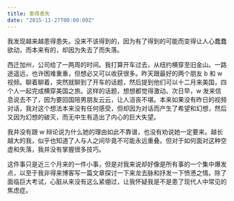 ```yaml
---
title: 患得患失
date: "2015-11-27T00:00:00Z"
---
```


我发现越来越患得患失。没来不该得到的，因为有了得到的可能而变得让人心蠢蠢欲动，而本来有的，却因为失去了而失落。

西迁加州，公司给了一两周的时间。我打算开车过去，从纽约横穿至旧金山。一路途遥远，也许困难重重，但想必又可以收获很多。昨天跟最好的两个朋友 b 和 w 视频。聊着聊着，突然就聊到了开车的话题，然后提到他们可以十二月来美国，四个人一起完成横穿美国之旅。这样的话题，想想都觉得激动。次日早，w 发来信息说去不了，因为要回国陪男朋友云云，让人沮丧不堪。本来如果没有昨日的视频对话，我对这个想法本来没有任何感受，但却因为对话而产生了希望和幻想，然后又因为幻想的破灭，而无中生有造出了内心的巨大失望。

我并没有跟 w 辩论说为什么她的理由如此不靠谱，也没有劝说她一定要来。越长越大的我，似乎也知道了人与人之间毕竟不可能永远重叠。但对于如何面对这种空虚和失落，我并没有掌握很多技巧。

这件事只是近三个月来的一件小事，但是对我来说却好像是所有事的一个集中爆发点，以至于我非得来博客写一篇文章探讨一下来龙去脉和抒发一下愤懑之情。除了面临巨大考试，心脏从来没有这么紧绷过，让我怀疑我是不是患了现代人中常见的焦虑症。
